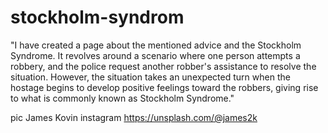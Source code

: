 # stockholm-syndrom

"I have created a page about the mentioned advice and the Stockholm Syndrome. It revolves around a scenario where one person attempts a robbery, and the police request another robber's assistance to resolve the situation. However, the situation takes an unexpected turn when the hostage begins to develop positive feelings toward the robbers, giving rise to what is commonly known as Stockholm Syndrome."



pic James Kovin instagram https://unsplash.com/@james2k

